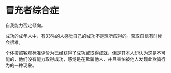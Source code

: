 # 冒充者综合症

自我能力否定倾向。  

成功的成年人中，有33%的人感觉自己的成功不是理所应得的。获取自信有时候会很难。  

个体按照客观标准评价为已经获得了成功或取得成就，但是其本人却认为这是不可能的，他们没有能力取得成功，感觉是在欺骗他人，并且害怕被他人发现此欺骗行为的一种现象。
